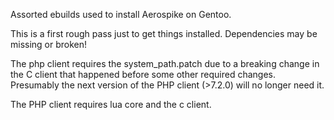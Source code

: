 Assorted ebuilds used to install Aerospike on Gentoo.

This is a first rough pass just to get things installed. Dependencies may be missing or broken!

The php client requires the system_path.patch due to a breaking change in the C client that happened before some other required changes. Presumably the next version of the PHP client (>7.2.0) will no longer need it.

The PHP client requires lua core and the c client.
